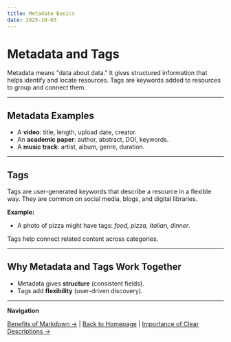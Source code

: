 ```yaml
---
title: Metadate Basics
date: 2025-10-03
---
```

# Metadata and Tags

Metadata means "data about data." It gives structured information that helps identify and locate resources. Tags are keywords added to resources to group and connect them.  

---

## Metadata Examples

- A **video**: title, length, upload date, creator.  
- An **academic paper**: author, abstract, DOI, keywords.  
- A **music track**: artist, album, genre, duration.  

---

## Tags

Tags are user-generated keywords that describe a resource in a flexible way. They are common on social media, blogs, and digital libraries.  

**Example:**  
- A photo of pizza might have tags: *food, pizza, Italian, dinner*.  

Tags help connect related content across categories.  

---

## Why Metadata and Tags Work Together

- Metadata gives **structure** (consistent fields).  
- Tags add **flexibility** (user-driven discovery).  

---

**Navigation**  

 [Benefits of Markdown →](page6-benefits-of-markdown) | [Back to Homepage](../index.md) | [Importance of Clear Descriptions →](page8-importance-of-clear-descriptions.md)